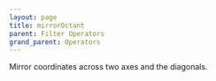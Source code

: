 ```yaml
---
layout: page
title: mirrorOctant
parent: Filter Operators
grand_parent: Operators
---
```


Mirror coordinates across two axes and the diagonals.

